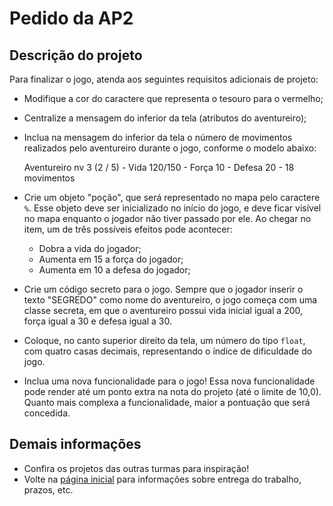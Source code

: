 # Pedido da AP2

## Descrição do projeto

Para finalizar o jogo, atenda aos seguintes requisitos adicionais de projeto:

- Modifique a cor do caractere que representa o tesouro para o vermelho;
- Centralize a mensagem do inferior da tela (atributos do aventureiro);
- Inclua na mensagem do inferior da tela o número de movimentos realizados pelo aventureiro durante o jogo, conforme o modelo abaixo:

    Aventureiro nv 3 (2 / 5) - Vida 120/150 - Força 10 - Defesa 20 - 18 movimentos

- Crie um objeto "poção", que será representado no mapa pelo caractere `%`. Esse objeto deve ser inicializado no início do jogo, e deve ficar visível no mapa enquanto o jogador não tiver passado por ele. Ao chegar no item, um de três possíveis efeitos pode acontecer:
  - Dobra a vida do jogador;
  - Aumenta em 15 a força do jogador;
  - Aumenta em 10 a defesa do jogador;
- Crie um código secreto para o jogo. Sempre que o jogador inserir o texto "SEGREDO" como nome do aventureiro, o jogo começa com uma classe secreta, em que o aventureiro possui vida inicial igual a 200, força igual a 30 e defesa igual a 30.
- Coloque, no canto superior direito da tela, um número do tipo `float`, com quatro casas decimais, representando o índice de dificuldade do jogo.

- Inclua uma nova funcionalidade para o jogo! Essa nova funcionalidade pode render até um ponto extra na nota do projeto (até o limite de 10,0). Quanto mais complexa a funcionalidade, maior a pontuação que será concedida.

## Demais informações

- Confira os projetos das outras turmas para inspiração!
- Volte na [página inicial](/pedido_ap2.md) para informações sobre entrega do trabalho, prazos, etc.
